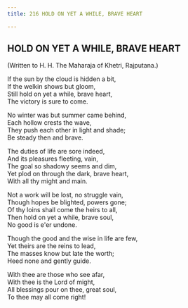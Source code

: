 ```yaml
---
title: 216 HOLD ON YET A WHILE, BRAVE HEART

---
```

  

## HOLD ON YET A WHILE, BRAVE HEART

(Written to H. H. The Maharaja of Khetri, Rajputana.)

If the sun by the cloud is hidden a bit,  
If the welkin shows but gloom,  
Still hold on yet a while, brave heart,  
       The victory is sure to come.

No winter was but summer came behind,  
Each hollow crests the wave,  
They push each other in light and shade;  
       Be steady then and brave.

The duties of life are sore indeed,  
And its pleasures fleeting, vain,  
The goal so shadowy seems and dim,  
Yet plod on through the dark, brave heart,  
      With all thy might and main.

Not a work will be lost, no struggle vain,  
Though hopes be blighted, powers gone;  
Of thy loins shall come the heirs to all,  
Then hold on yet a while, brave soul,  
      No good is e'er undone.

Though the good and the wise in life are few,  
Yet theirs are the reins to lead,  
The masses know but late the worth;  
     Heed none and gently guide.

With thee are those who see afar,  
With thee is the Lord of might,  
All blessings pour on thee, great soul,  
     To thee may all come right!